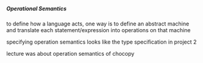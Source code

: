 ##### Operational Semantics

to define how a language acts, one way is to define an abstract machine and translate each statement/expression into operations on that machine

specifying operation semantics looks like the type specification in project 2

lecture was about operation semantics of chocopy